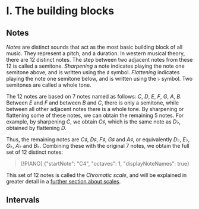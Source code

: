 # I. The building blocks

## Notes
_Notes_ are distinct sounds that act as the most basic building block of all music. They represent a pitch, and a duration. In western musical theory, there are 12 distinct notes. The step between two adjacent notes from these 12 is called a semitone. _Sharpening_ a note indicates playing the note one semitone above, and is written using the $\sharp$ symbol. _Flattening_ indicates playing the note one semitone below, and is written using the $\flat$ symbol. Two semitones are called a whole tone.

The 12 notes are based on 7 notes named as follows: $C$, $D$, $E$, $F$, $G$, $A$, $B$. Between $E$ and $F$ and between $B$ and $C$, there is only a semitone, while between all other adjacent notes there is a whole tone. By sharpening or flattening some of these notes, we can obtain the remaining 5 notes.  For example, by sharpening $C$, we obtain $C\sharp$, which is the same note as $D\flat$, obtained by flattening $D$.

Thus, the remaining notes are $C\sharp$, $D\sharp$, $F\sharp$, $G\sharp$ and $A\sharp$, or equivalently $D\flat$, $E\flat$, $G\flat$, $A\flat$ and $B\flat$. Combining these with the original 7 notes, we obtain the full set of 12 distinct notes:

> [!PIANO]
> {"startNote": "C4", "octaves": 1, "displayNoteNames": true}

This set of 12 notes is called the _Chromatic scale_, and will be explained in greater detail in a [further section about scales](../where-the-theory-starts/index.md#scales).

## Intervals